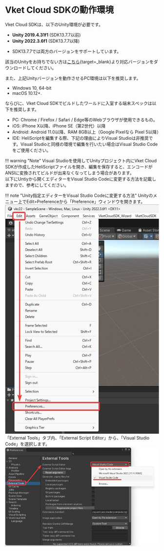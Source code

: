 # Vket Cloud SDKの動作環境

Vket Cloud SDKは、以下のUnity環境が必要です。

- **Unity 2019.4.31f1** (SDK13.7.7以前)
- **Unity 2022.3.6f1** (SDK13.7.7以降)

* SDK13.7.7では両方のバージョンをサポートしています。

該当のUnityをお持ちでない方は[こちら](https://unity.com/releases/editor/archive){target=_blank}より対応バージョンをダウンロードしてください。

また、上記Unityバージョンを動作させるPC環境は以下を推奨します。

- Windows 10, 64-bit
- macOS 10.12+.

ならびに、Vket Cloud SDKでビルドしたワールドに入室する端末スペックは以下を推奨します。

- PC: Chrome / Firefox / Safari / Edge等のWebブラウザが使用できるもの。
- iOS: iPhone X以降、iPhone SE（第2世代）以降
- Android: Android 11.0以降、RAM 8GB以上（Google Pixelなら Pixel 5以降）
- IDE: HeliScriptを編集する際、下記の理由によりVisual Studioは非推奨です。Visual Studioと同様の環境で編集を行いたい場合はVisual Studio Codeをご使用ください。

!!! warning "Note"
    Visual Studioを使用してUnityプロジェクト内にVket Cloud SDKが作成したHeliScriptファイルを開き、編集を保存すると、エンコードがANSIに変換されてビルドが出来なくなってしまう場合があります。<br>
    以下にUntiyから開くエディターをVisual Studio Codeに変更する方法を記載しますので、参考にしてください。

!!! note "Unity指定エディターをVisual Studio Codeに変更する方法"
    Unityのメニュー上でEdit>Preferenceから「Preference」ウィンドウを開きます。<br>
    ![OperatingEnvironment](./img/OperatingEnvironment_01.jpg)<br>
    「External Tools」タブ内、「External Script Editor」から、「Visual Studio Code」を選択します。<br>
    ![OperatingEnvironment](./img/OperatingEnvironment_02.jpg)
